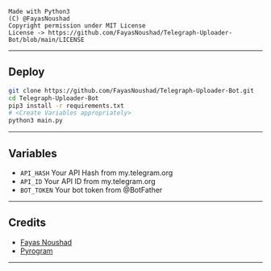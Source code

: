 ```
Made with Python3
(C) @FayasNoushad
Copyright permission under MIT License
License -> https://github.com/FayasNoushad/Telegraph-Uploader-Bot/blob/main/LICENSE
```

---

## Deploy

```sh
git clone https://github.com/FayasNoushad/Telegraph-Uploader-Bot.git
cd Telegraph-Uploader-Bot
pip3 install -r requirements.txt
# <Create Variables appropriately>
python3 main.py
```

---

## Variables

- `API_HASH` Your API Hash from my.telegram.org
- `API_ID` Your API ID from my.telegram.org
- `BOT_TOKEN` Your bot token from @BotFather

---

## Credits

- [Fayas Noushad](https://github.com/FayasNoushad)
- [Pyrogram](https://github.com/pyrogram/pyrogram)

---
